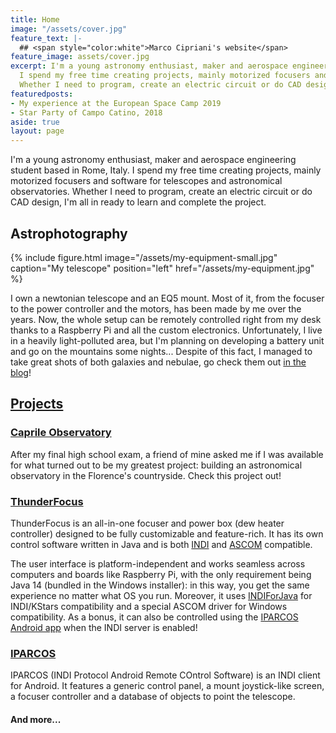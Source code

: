 ```yaml
---
title: Home
image: "/assets/cover.jpg"
feature_text: |-
  ## <span style="color:white">Marco Cipriani's website</span>
feature_image: assets/cover.jpg
excerpt: I'm a young astronomy enthusiast, maker and aerospace engineering student based in Rome, Italy.
  I spend my free time creating projects, mainly motorized focusers and software for telescopes and astronomical observatories.
  Whether I need to program, create an electric circuit or do CAD design, I'm all in ready to learn and complete the project.
featuredposts:
- My experience at the European Space Camp 2019
- Star Party of Campo Catino, 2018
aside: true
layout: page
---
```


I'm a young astronomy enthusiast, maker and aerospace engineering student based in Rome, Italy. I spend my free time creating projects, mainly motorized focusers and software for telescopes and astronomical observatories. Whether I need to program, create an electric circuit or do CAD design, I'm all in ready to learn and complete the project.

## Astrophotography
{% include figure.html image="/assets/my-equipment-small.jpg" caption="My telescope" position="left" href="/assets/my-equipment.jpg" %}

I own a newtonian telescope and an EQ5 mount. Most of it, from the focuser to the power controller and the motors, has been made by me over the years. Now, the whole setup can be remotely controlled right from my desk thanks to a Raspberry Pi and all the custom electronics. Unfortunately, I live in a heavily light-polluted area, but I'm planning on developing a battery unit and go on the mountains some nights... Despite of this fact, I managed to take great shots of both galaxies and nebulae, go check them out [in the blog](blog/)!

## [Projects](/projects)

### [Caprile Observatory](/projects/CaprileObservatory)

After my final high school exam, a friend of mine asked me if I was available for what turned out to be my greatest project: building an astronomical observatory in the Florence's countryside. Check this project out!

### [ThunderFocus](/projects/ThunderFocus)

ThunderFocus is an all-in-one focuser and power box (dew heater controller) designed to be fully customizable and feature-rich. It has its own control software written in Java and is both [INDI](https://indilib.org/) and [ASCOM](https://ascom-standards.org/) compatible.

The user interface is platform-independent and works seamless across computers and boards like Raspberry Pi, with the only requirement being Java 14 (bundled in the Windows installer): in this way, you get the same experience no matter what OS you run. Moreover, it uses [INDIForJava](http://indiforjava.sourceforge.net/stage/index.html) for INDI/KStars compatibility and a special ASCOM driver for Windows compatibility. As a bonus, it can also be controlled using the [IPARCOS Android app](https://marcocipriani01.github.io/projects/IPARCOS) when the INDI server is enabled!

### [IPARCOS](/projects/IPARCOS)

IPARCOS (INDI Protocol Android Remote COntrol Software) is an INDI client for Android.
It features a generic control panel, a mount joystick-like screen, a focuser controller and a database of objects to point the telescope.

#### And more...